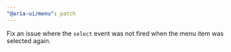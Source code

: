 ```yaml
---
"@aria-ui/menu": patch
---
```


Fix an issue where the `select` event was not fired when the menu item was selected again.
